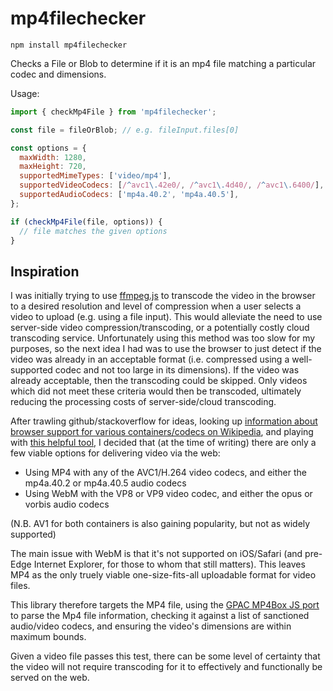 # mp4filechecker

```
npm install mp4filechecker
```

Checks a File or Blob to determine if it is an mp4 file matching a particular codec and dimensions.

Usage:
```javascript
import { checkMp4File } from 'mp4filechecker';

const file = fileOrBlob; // e.g. fileInput.files[0]

const options = {
  maxWidth: 1280,
  maxHeight: 720,
  supportedMimeTypes: ['video/mp4'],
  supportedVideoCodecs: [/^avc1\.42e0/, /^avc1\.4d40/, /^avc1\.6400/],
  supportedAudioCodecs: ['mp4a.40.2', 'mp4a.40.5'],
};

if (checkMp4File(file, options)) {
  // file matches the given options
}
```

## Inspiration

I was initially trying to use [ffmpeg.js](https://github.com/Kagami/ffmpeg.js/) to transcode the video in the browser to a desired resolution and level of compression when a user selects a video to upload (e.g. using a file input). This would alleviate the need to use server-side video compression/transcoding, or a potentially costly cloud transcoding service. Unfortunately using this method was too slow for my purposes, so the next idea I had was to use the browser to just detect if the video was already in an acceptable format (i.e. compressed using a well-supported codec and not too large in its dimensions). If the video was already acceptable, then the transcoding could be skipped. Only videos which did not meet these criteria would then be transcoded, ultimately reducing the processing costs of server-side/cloud transcoding.

After trawling github/stackoverflow for ideas, looking up [information about browser support for various containers/codecs on Wikipedia](https://en.wikipedia.org/wiki/HTML5_video#Browser_support), and playing with [this helpful tool](https://cconcolato.github.io/media-mime-support/), I decided that (at the time of writing) there are only a few viable options for delivering video via the web:

- Using MP4 with any of the AVC1/H.264 video codecs, and either the mp4a.40.2 or mp4a.40.5 audio codecs
- Using WebM with the VP8 or VP9 video codec, and either the opus or vorbis audio codecs

(N.B. AV1 for both containers is also gaining popularity, but not as widely supported)

The main issue with WebM is that it's not supported on iOS/Safari (and pre-Edge Internet Explorer, for those to whom that still matters). This leaves MP4 as the only truely viable one-size-fits-all uploadable format for video files.

This library therefore targets the MP4 file, using the [GPAC MP4Box JS port](https://github.com/gpac/mp4box.js) to parse the Mp4 file information, checking it against a list of sanctioned audio/video codecs, and ensuring the video's dimensions are within maximum bounds.

Given a video file passes this test, there can be some level of certainty that the video will not require transcoding for it to effectively and functionally be served on the web.
